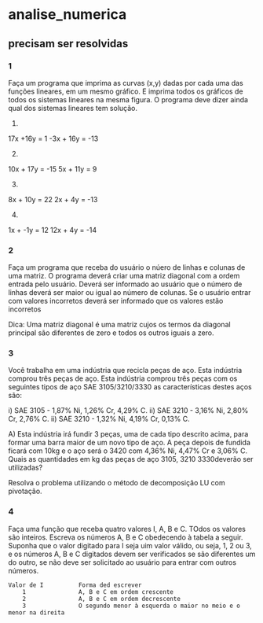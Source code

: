 # analise_numerica

## precisam ser resolvidas

### 1
Faça um programa que imprima as curvas (x,y) dadas por cada uma das funções lineares, em um mesmo gráfico. E imprima todos os gráficos de todos os sistemas lineares na mesma figura. O programa deve dizer ainda qual dos sistemas lineares tem solução.

1)
17x +16y = 1
-3x + 16y = -13

2)
10x + 17y = -15
5x + 11y = 9

3)
8x + 10y = 22
2x + 4y = -13

4)
1x + -1y = 12
12x + 4y = -14

### 2

Faça um programa que receba do usuário o núero de linhas e colunas de uma matriz. O programa deverá criar uma matriz diagonal com a ordem entrada pelo usuário. Deverá ser informado ao usuário que o número de linhas deverá ser maior ou igual ao número de colunas. Se o usuário entrar com valores incorretos deverá ser informado que os valores estão incorretos

Dica: Uma matriz diagonal é uma matriz cujos os termos da diagonal principal são diferentes de zero e todos os outros iguais a zero.


### 3

Você trabalha em uma indústria que recicla peças de aço. Esta indústria comprou três peças de aço. Esta indústria comprou três peças com os seguintes tipos de aço SAE 3105/3210/3330 as características destes aços são:

i) SAE 3105 - 1,87%  Ni, 1,26% Cr, 4,29% C.
ii) SAE 3210 - 3,16% Ni, 2,80% Cr, 2,76% C.
ii) SAE 3210 - 1,32% Ni, 4,19% Cr, 0,13% C.

A) Esta indústria irá fundir 3 peças, uma de cada tipo descrito acima, para formar uma barra maior de um novo tipo de aço. A peça depois de fundida ficará com 10kg e o aço será o 3420 com 4,36% Ni, 4,47% Cr e 3,06% C. Quais as quantidades em kg das peças de aço 3105, 3210 3330deverão ser utilizadas?

Resolva o problema utilizando o método de decomposição LU com pivotação.

### 4

Faça uma função que receba quatro valores I, A, B e C. TOdos os valores são inteiros. Escreva os números A, B e C obedecendo à tabela a seguir. Suponha que o valor digitado para I seja uim valor válido, ou seja, 1, 2 ou 3, e os números A, B e C digitados devem ser verificados se são diferentes um do outro, se não deve ser solicitado ao usuário para entrar com outros números.


	Valor de I			Forma ded escrever
	    1				A, B e C em ordem crescente
	    2				A, B e C em ordem decrescente
	    3				O segundo menor à esquerda o maior no meio e o menor na direita
